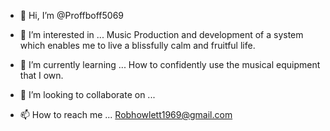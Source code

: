 - 👋 Hi, I’m @Proffboff5069
- 👀 I’m interested in ...  Music Production 
  and development of a system which enables me to live a blissfully calm and fruitful life. 

- 🌱 I’m currently learning ... How to confidently use the musical equipment that I own. 
- 💞️ I’m looking to collaborate on ...
- 📫 How to reach me ... Robhowlett1969@gmail.com

<!---
Proffboff5069/Proffboff5069 is a ✨ special ✨ repository because its `README.md` (this file) appears on your GitHub profile.
You can click the Preview link to take a look at your changes.
--->
